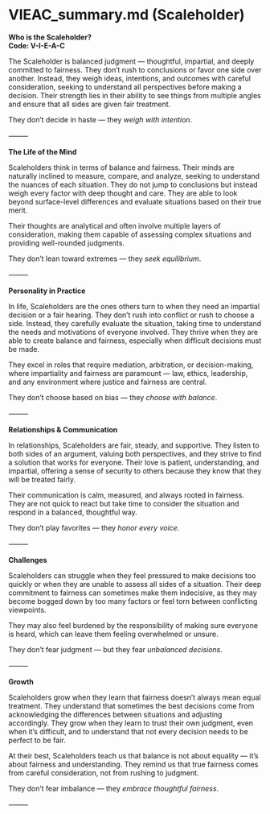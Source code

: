 # VIEAC_summary.md (Scaleholder)

**Who is the Scaleholder?**  
**Code: V-I-E-A-C**

The Scaleholder is balanced judgment — thoughtful, impartial, and deeply committed to fairness. They don’t rush to conclusions or favor one side over another. Instead, they weigh ideas, intentions, and outcomes with careful consideration, seeking to understand all perspectives before making a decision. Their strength lies in their ability to see things from multiple angles and ensure that all sides are given fair treatment.

They don’t decide in haste — they *weigh with intention*.

⸻

**The Life of the Mind**

Scaleholders think in terms of balance and fairness. Their minds are naturally inclined to measure, compare, and analyze, seeking to understand the nuances of each situation. They do not jump to conclusions but instead weigh every factor with deep thought and care. They are able to look beyond surface-level differences and evaluate situations based on their true merit.

Their thoughts are analytical and often involve multiple layers of consideration, making them capable of assessing complex situations and providing well-rounded judgments.

They don’t lean toward extremes — they *seek equilibrium*.

⸻

**Personality in Practice**

In life, Scaleholders are the ones others turn to when they need an impartial decision or a fair hearing. They don’t rush into conflict or rush to choose a side. Instead, they carefully evaluate the situation, taking time to understand the needs and motivations of everyone involved. They thrive when they are able to create balance and fairness, especially when difficult decisions must be made.

They excel in roles that require mediation, arbitration, or decision-making, where impartiality and fairness are paramount — law, ethics, leadership, and any environment where justice and fairness are central.

They don’t choose based on bias — they *choose with balance*.

⸻

**Relationships & Communication**

In relationships, Scaleholders are fair, steady, and supportive. They listen to both sides of an argument, valuing both perspectives, and they strive to find a solution that works for everyone. Their love is patient, understanding, and impartial, offering a sense of security to others because they know that they will be treated fairly.

Their communication is calm, measured, and always rooted in fairness. They are not quick to react but take time to consider the situation and respond in a balanced, thoughtful way.

They don’t play favorites — they *honor every voice*.

⸻

**Challenges**

Scaleholders can struggle when they feel pressured to make decisions too quickly or when they are unable to assess all sides of a situation. Their deep commitment to fairness can sometimes make them indecisive, as they may become bogged down by too many factors or feel torn between conflicting viewpoints.

They may also feel burdened by the responsibility of making sure everyone is heard, which can leave them feeling overwhelmed or unsure.

They don’t fear judgment — but they fear *unbalanced decisions*.

⸻

**Growth**

Scaleholders grow when they learn that fairness doesn’t always mean equal treatment. They understand that sometimes the best decisions come from acknowledging the differences between situations and adjusting accordingly. They grow when they learn to trust their own judgment, even when it’s difficult, and to understand that not every decision needs to be perfect to be fair.

At their best, Scaleholders teach us that balance is not about equality — it’s about fairness and understanding. They remind us that true fairness comes from careful consideration, not from rushing to judgment.

They don’t fear imbalance — they *embrace thoughtful fairness*.

⸻
